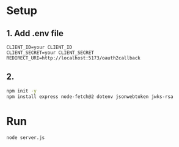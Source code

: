 # Setup

## 1. Add .env file
```
CLIENT_ID=your CLIENT_ID
CLIENT_SECRET=your CLIENT_SECRET
REDIRECT_URI=http://localhost:5173/oauth2callback
```

## 2.
```bash
npm init -y
npm install express node-fetch@2 dotenv jsonwebtoken jwks-rsa
```

# Run
```bash
node server.js
```